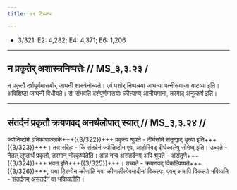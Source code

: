 ```yaml
---
title: ७९ टिप्पन्यः

---
```

- 3/321: E2: 4,282; E4: 4,371; E6: 1,206

____________________________________________


## न प्रकृतेर् अशास्त्रनिष्पत्तेः // MS_३,३.२३ /
न प्रकृतौ दर्शपूर्णमासयोर् जाघनी शास्त्रेनोच्यते। एवं पशोर् निष्पन्नया जाघन्या पत्नीसंयाजा यष्टव्या इति। अविशिष्टा जाघनी विधीयते। सा संभवति दर्शपूर्णमासयोः क्रीत्याप्य् आनीयमाना, तस्माद् अनुत्कर्ष इति।


____________________________________________


## संतर्दनं प्रकृतौ क्रयणवद् अनर्थलोपात् स्यात् // MS_३,३.२४ //

ज्योतिष्टोमे ऽभिषवणफलके+++({3/322})+++ प्रकृत्य श्रूयते - दीर्घसोमे संतृद्याद् धृत्या इति+++({3/323})+++। तत्र संदेहः - किं संतर्दनं ज्योतिष्टोम एव, आहोस्विद् दीर्घकालेषु सोमेष्व् इति। उच्यते - नैतल् लुप्तार्थं प्रकृतौ, तस्मान् नोत्कृष्येतेति। आह नन्व् असंतर्दनम् अपि श्रूयते - असंतृणे+++({3/324})+++ भवत इति+++({3/325})+++। उच्यते - क्रयणवद् विकल्पिष्यते+++({3/326})+++, यथा हिरण्येन क्रीणाति गवा क्रीणातीत्येवमादीनां विकल्पः, एवम् अत्रापि विकल्पो भविष्यति - संतर्दनम् असंतर्दनं वा भविष्यतीति।
